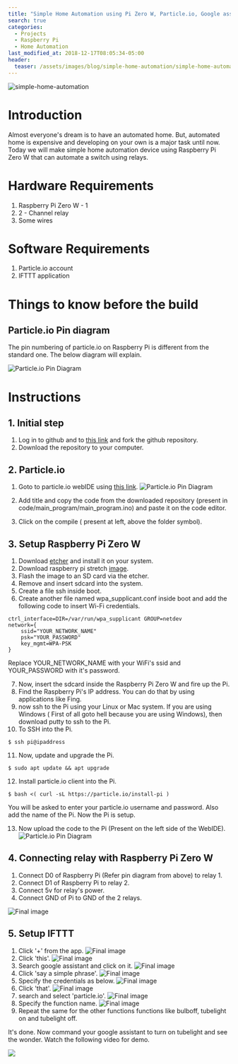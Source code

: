 ```yaml
---
title: "Simple Home Automation using Pi Zero W, Particle.io, Google assistant and IFTTT"
search: true
categories:
  - Projects
  - Raspberry Pi
  - Home Automation
last_modified_at: 2018-12-17T08:05:34-05:00
header:
  teaser: /assets/images/blog/simple-home-automation/simple-home-automation.png
---
```


![simple-home-automation](/assets/images/blog/simple-home-automation/simple-home-automation.png)

# Introduction

Almost everyone's dream is to have an automated home. But, automated home is expensive and developing on your own is a major task until now. Today we will make simple home automation device using Raspberry Pi Zero W that can automate a switch using relays.

# Hardware Requirements

1. Raspberry Pi Zero W - 1
2. 2 - Channel relay
3. Some wires

# Software Requirements

1. Particle.io account
2. IFTTT application

# Things to know before the build

## Particle.io Pin diagram

The pin numbering of particle.io on Raspberry Pi is different from the standard one. The below diagram will explain.

![Particle.io Pin Diagram](/assets/images/blog/simple-home-automation/particle-io-pin-diagram.png)

# Instructions

## 1. Initial step

1. Log in to github and to [this link](https://github.com/Sashuu6/my-room-automation-project) and fork the github repository.
2. Download the repository to your computer.

## 2. Particle.io

1. Goto to particle.io webIDE using [this link](https://build.particle.io/build/new).
   ![Particle.io Pin Diagram](/assets/images/blog/simple-home-automation/particle-io-1.png)

2. Add title and copy the code from the downloaded repository (present in code/main_program/main_program.ino) and paste it on the code editor.

3. Click on the compile ( present at left, above the folder symbol).

## 3. Setup Raspberry Pi Zero W

1. Download [etcher](https://www.balena.io/etcher/) and install it on your system.
2. Download raspberry pi stretch [image](https://downloads.raspberrypi.org/raspbian_lite_latest).
3. Flash the image to an SD card via the etcher.
4. Remove and insert sdcard into the system.
5. Create a file ssh inside boot.
6. Create another file named wpa_supplicant.conf inside boot and add the following code to insert Wi-Fi credentials.

```
ctrl_interface=DIR=/var/run/wpa_supplicant GROUP=netdev
network={
    ssid="YOUR_NETWORK_NAME"
    psk="YOUR_PASSWORD"
    key_mgmt=WPA-PSK
}
```

Replace YOUR_NETWORK_NAME with your WiFi's ssid and YOUR_PASSWORD with it's password.

7. Now, insert the sdcard inside the Raspberry Pi Zero W and fire up the Pi.
8. Find the Raspberry Pi's IP address. You can do that by using applications like Fing.
9. now ssh to the Pi using your Linux or Mac system. If you are using Windows ( First of all goto hell because you are using Windows), then download putty to ssh to the Pi.
10. To SSH into the Pi.

```
$ ssh pi@ipaddress
```

11. Now, update and upgrade the Pi.

```
$ sudo apt update && apt upgrade
```

12. Install particle.io client into the Pi.

```
$ bash <( curl -sL https://particle.io/install-pi )
```

You will be asked to enter your particle.io username and password. Also add the name of the Pi. Now the Pi is setup.

13. Now upload the code to the Pi (Present on the left side of the WebIDE).
    ![Particle.io Pin Diagram](/assets/images/blog/simple-home-automation/particle-io-2.png)

## 4. Connecting relay with Raspberry Pi Zero W

1. Connect D0 of Raspberry Pi (Refer pin diagram from above) to relay 1.
2. Connect D1 of Raspberry Pi to relay 2.
3. Connect 5v for relay's power.
4. Connect GND of Pi to GND of the 2 relays.

![Final image](/assets/images/blog/simple-home-automation/complete-image.jpg)

## 5. Setup IFTTT

1. Click '+' from the app.
   ![Final image](/assets/images/blog/simple-home-automation/0.jpg)
2. Click 'this'.
   ![Final image](/assets/images/blog/simple-home-automation/1.jpg)
3. Search google assistant and click on it.
   ![Final image](/assets/images/blog/simple-home-automation/2.jpg)
4. Click 'say a simple phrase'.
   ![Final image](/assets/images/blog/simple-home-automation/3.jpg)
5. Specify the credentials as below.
   ![Final image](/assets/images/blog/simple-home-automation/4.jpg)
6. Click 'that'.
   ![Final image](/assets/images/blog/simple-home-automation/5.jpg)
7. search and select 'particle.io'.
   ![Final image](/assets/images/blog/simple-home-automation/6.jpg)
8. Specify the function name.
   ![Final image](/assets/images/blog/simple-home-automation/7.jpg)
9. Repeat the same for the other functions functions like bulboff, tubelight on and tubelight off.

It's done. Now command your google assistant to turn on tubelight and see the wonder.
Watch the following video for demo.

[![](http://img.youtube.com/vi/qlP8LjUNwF8/0.jpg)](http://www.youtube.com/watch?v=qlP8LjUNwF8 "Home automation Video")
